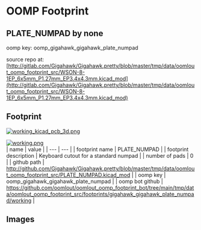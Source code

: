 # OOMP Footprint  
## PLATE_NUMPAD  by none  
  
oomp key: oomp_gigahawk_gigahawk_plate_numpad  
  
source repo at: [http://gitlab.com/Gigahawk/Gigahawk.pretty/blob/master/tmp/data/oomlout_oomp_footprint_src/WSON-8-1EP_6x5mm_P1.27mm_EP3.4x4.3mm.kicad_mod](http://gitlab.com/Gigahawk/Gigahawk.pretty/blob/master/tmp/data/oomlout_oomp_footprint_src/WSON-8-1EP_6x5mm_P1.27mm_EP3.4x4.3mm.kicad_mod)  
## Footprint  
  
[![working_kicad_pcb_3d.png](working_kicad_pcb_3d_600.png)](working_kicad_pcb_3d.png)  
  
[![working.png](working_600.png)](working.png)  
| name | value | 
| --- | --- | 
| footprint name | PLATE_NUMPAD | 
| footprint description | Keyboard cutout for a standard numpad | 
| number of pads | 0 | 
| github path | http://github.com/Gigahawk/Gigahawk.pretty/blob/master/tmp/data/oomlout_oomp_footprint_src/PLATE_NUMPAD.kicad_mod | 
| oomp key | oomp_gigahawk_gigahawk_plate_numpad | 
| oomp bot github | https://github.com/oomlout/oomlout_oomp_footprint_bot/tree/main/tmp/data/oomlout_oomp_footprint_src/footprints/gigahawk_gigahawk_plate_numpad/working | 
## Images  

